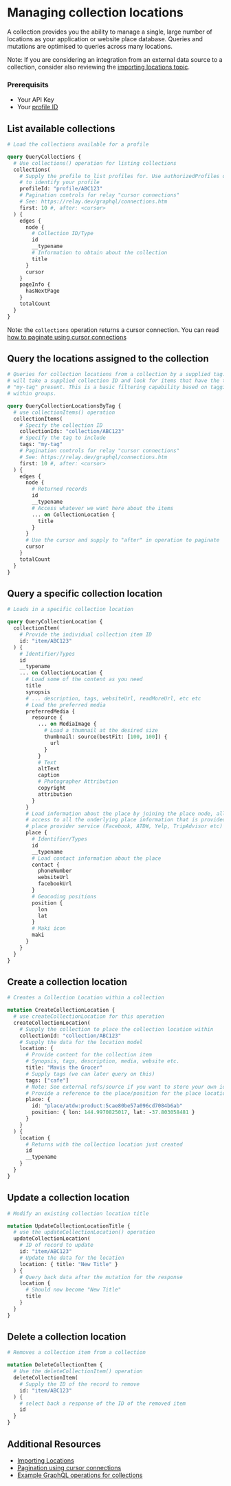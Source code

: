 # Managing collection locations

A collection provides you the ability to manage a single, large number of
locations as your application or website place database. Queries and mutations
are optimised to queries across many locations.

Note: If you are considering an integration from an external data source to a
collection, consider also reviewing the
[importing locations topic](/topics/collection/Importing%20Locations/README.md).

### Prerequisits

- Your API Key
- Your [profile ID](/example-operations/profile/QueryAuthorizedProfiles.graphql)

## List available collections

```graphql
# Load the collections available for a profile

query QueryCollections {
  # Use collections() operation for listing collections
  collections(
    # Supply the profile to list profiles for. Use authorizedProfiles operation
    # to identify your profile
    profileId: "profile/ABC123"
    # Pagination controls for relay "cursor connections"
    # See: https://relay.dev/graphql/connections.htm
    first: 10 #, after: <cursor>
  ) {
    edges {
      node {
        # Collection ID/Type
        id
        __typename
        # Information to obtain about the collection
        title
      }
      cursor
    }
    pageInfo {
      hasNextPage
    }
    totalCount
  }
}
```

Note: the `collections` operation returns a cursor connection. You can read
[how to paginate using cursor connections](/topics/graphql/Pagination%20using%20cursor%20connections/README.md)

## Query the locations assigned to the collection

```graphql
# Queries for collection locations from a collection by a supplied tag. This
# will take a supplied collection ID and look for items that have the tag of
# "my-tag" present. This is a basic filtering capability based on tagging items
# within groups.

query QueryCollectionLocationsByTag {
  # use collectionItems() operation
  collectionItems(
    # Specify the collection ID
    collectionIds: "collection/ABC123"
    # Specify the tag to include
    tags: "my-tag"
    # Pagination controls for relay "cursor connections"
    # See: https://relay.dev/graphql/connections.htm
    first: 10 #, after: <cursor>
  ) {
    edges {
      node {
        # Returned records
        id
        __typename
        # Access whatever we want here about the items
        ... on CollectionLocation {
          title
        }
      }
      # Use the cursor and supply to "after" in operation to paginate
      cursor
    }
    totalCount
  }
}
```

## Query a specific collection location

```graphql
# Loads in a specific collection location

query QueryCollectionLocation {
  collectionItem(
    # Provide the individual collection item ID
    id: "item/ABC123"
  ) {
    # Identifier/Types
    id
    __typename
    ... on CollectionLocation {
      # Load some of the content as you need
      title
      synopsis
      # ... description, tags, websiteUrl, readMoreUrl, etc etc
      # Load the preferred media
      preferredMedia {
        resource {
          ... on MediaImage {
            # Load a thumnail at the desired size
            thumbnail: source(bestFit: [100, 100]) {
              url
            }
          }
          # Text
          altText
          caption
          # Photographer Attribution
          copyright
          attribution
        }
      }
      # Load information about the place by joining the place node, allowing
      # access to all the underlying place information that is provided by a
      # place provider service (Facebook, ATDW, Yelp, TripAdvisor etc)
      place {
        # Identifier/Types
        id
        __typename
        # Load contact information about the place
        contact {
          phoneNumber
          websiteUrl
          facebookUrl
        }
        # Geocoding positions
        position {
          lon
          lat
        }
        # Maki icon
        maki
      }
    }
  }
}
```

## Create a collection location

```graphql
# Creates a Collection Location within a collection

mutation CreateCollectionLocation {
  # use createCollectionLocation for this operation
  createCollectionLocation(
    # Supply the collection to place the collection location within
    collectionId: "collection/ABC123"
    # Supply the data for the location model
    location: {
      # Provide content for the collection item
      # Synopsis, tags, description, media, website etc.
      title: "Mavis the Grocer"
      # Supply tags (we can later query on this)
      tags: ["cafe"]
      # Note: See external refs/source if you want to store your own identifiers
      # Provide a reference to the place/position for the place location
      place: {
        id: "place/atdw:product:5cae80be57a096cd7084b6ab"
        position: { lon: 144.9970825017, lat: -37.803058481 }
      }
    }
  ) {
    location {
      # Returns with the collection location just created
      id
      __typename
    }
  }
}
```

## Update a collection location

```graphql
# Modify an existing collection location title

mutation UpdateCollectionLocationTitle {
  # use the updateCollectionLocation() operation
  updateCollectionLocation(
    # ID of record to update
    id: "item/ABC123"
    # Update the data for the location
    location: { title: "New Title" }
  ) {
    # Query back data after the mutation for the response
    location {
      # Should now become "New Title"
      title
    }
  }
}
```

## Delete a collection location

```graphql
# Removes a collection item from a collection

mutation DeleteCollectionItem {
  # Use the deleteCollectionItem() operation
  deleteCollectionItem(
    # Supply the ID of the record to remove
    id: "item/ABC123"
  ) {
    # select back a response of the ID of the removed item
    id
  }
}
```

## Additional Resources

- [Importing Locations](/topics/collection/Importing%20Locations/README.md)
- [Pagination using cursor connections](/topics/graphql/Pagination%20using%20cursor%20connections/README.md)
- [Example GraphQL operations for collections](/example-operations/collection)
